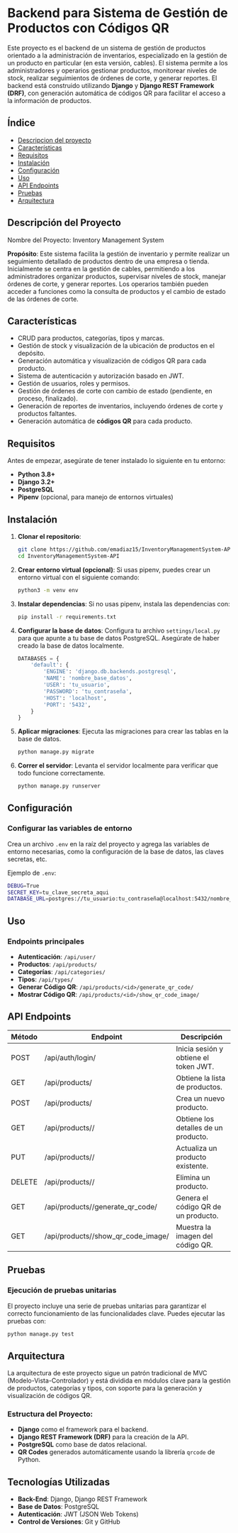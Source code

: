 # Backend para Sistema de Gestión de Productos con Códigos QR

Este proyecto es el backend de un sistema de gestión de productos orientado a la administración de inventarios, especializado en la gestión de un producto en particular (en esta versión, cables). El sistema permite a los administradores y operarios gestionar productos, monitorear niveles de stock, realizar seguimientos de órdenes de corte, y generar reportes. El backend está construido utilizando **Django** y **Django REST Framework (DRF)**, con generación automática de códigos QR para facilitar el acceso a la información de productos.

## **Índice**

- [Descripcion del proyecto](#Descripcion-del-proyecto)
- [Características](#características)
- [Requisitos](#requisitos)
- [Instalación](#instalación)
- [Configuración](#configuración)
- [Uso](#uso)
- [API Endpoints](#api-endpoints)
- [Pruebas](#pruebas)
- [Arquitectura](#arquitectura)

## **Descripción del Proyecto**

Nombre del Proyecto: Inventory Management System

**Propósito**: Este sistema facilita la gestión de inventario y permite realizar un seguimiento detallado de productos dentro de una empresa o tienda. Inicialmente se centra en la gestión de cables, permitiendo a los administradores organizar productos, supervisar niveles de stock, manejar órdenes de corte, y generar reportes. Los operarios también pueden acceder a funciones como la consulta de productos y el cambio de estado de las órdenes de corte.

## **Características**

- CRUD para productos, categorías, tipos y marcas.
- Gestión de stock y visualización de la ubicación de productos en el depósito.
- Generación automática y visualización de códigos QR para cada producto.
- Sistema de autenticación y autorización basado en JWT.
- Gestión de usuarios, roles y permisos.
- Gestión de órdenes de corte con cambio de estado (pendiente, en proceso, finalizado).
- Generación de reportes de inventarios, incluyendo órdenes de corte y productos faltantes.
- Generación automática de **códigos QR** para cada producto.

## **Requisitos**

Antes de empezar, asegúrate de tener instalado lo siguiente en tu entorno:

- **Python 3.8+**
- **Django 3.2+**
- **PostgreSQL**
- **Pipenv** (opcional, para manejo de entornos virtuales)

## **Instalación**

1. **Clonar el repositorio**:

   ```bash
   git clone https://github.com/emadiaz15/InventoryManagementSystem-API.git
   cd InventoryManagementSystem-API
   ```

2. **Crear entorno virtual (opcional)**: Si usas pipenv, puedes crear un entorno virtual con el siguiente comando:

   ```bash
   python3 -m venv env
   ```

3. **Instalar dependencias**: Si no usas pipenv, instala las dependencias con:

   ```bash
   pip install -r requirements.txt
   ```

4. **Configurar la base de datos**: Configura tu archivo `settings/local.py` para que apunte a tu base de datos PostgreSQL. Asegúrate de haber creado la base de datos localmente.

   ```python
   DATABASES = {
       'default': {
           'ENGINE': 'django.db.backends.postgresql',
           'NAME': 'nombre_base_datos',
           'USER': 'tu_usuario',
           'PASSWORD': 'tu_contraseña',
           'HOST': 'localhost',
           'PORT': '5432',
       }
   }
   ```

5. **Aplicar migraciones**: Ejecuta las migraciones para crear las tablas en la base de datos.

   ```bash
   python manage.py migrate
   ```

6. **Correr el servidor**: Levanta el servidor localmente para verificar que todo funcione correctamente.
   ```bash
   python manage.py runserver
   ```

## **Configuración**

### Configurar las variables de entorno

Crea un archivo `.env` en la raíz del proyecto y agrega las variables de entorno necesarias, como la configuración de la base de datos, las claves secretas, etc.

Ejemplo de `.env`:

```bash
DEBUG=True
SECRET_KEY=tu_clave_secreta_aqui
DATABASE_URL=postgres://tu_usuario:tu_contraseña@localhost:5432/nombre_base_datos
```

## **Uso**

### Endpoints principales

- **Autenticación**: `/api/user/`
- **Productos**: `/api/products/`
- **Categorías**: `/api/categories/`
- **Tipos**: `/api/types/`
- **Generar Código QR**: `/api/products/<id>/generate_qr_code/`
- **Mostrar Código QR**: `/api/products/<id>/show_qr_code_image/`

## **API Endpoints**

| Método | Endpoint                               | Descripción                           |
| ------ | -------------------------------------- | ------------------------------------- |
| POST   | /api/auth/login/                       | Inicia sesión y obtiene el token JWT. |
| GET    | /api/products/                         | Obtiene la lista de productos.        |
| POST   | /api/products/                         | Crea un nuevo producto.               |
| GET    | /api/products/<id>/                    | Obtiene los detalles de un producto.  |
| PUT    | /api/products/<id>/                    | Actualiza un producto existente.      |
| DELETE | /api/products/<id>/                    | Elimina un producto.                  |
| GET    | /api/products/<id>/generate_qr_code/   | Genera el código QR de un producto.   |
| GET    | /api/products/<id>/show_qr_code_image/ | Muestra la imagen del código QR.      |

## **Pruebas**

### Ejecución de pruebas unitarias

El proyecto incluye una serie de pruebas unitarias para garantizar el correcto funcionamiento de las funcionalidades clave. Puedes ejecutar las pruebas con:

```bash
python manage.py test
```

## **Arquitectura**

La arquitectura de este proyecto sigue un patrón tradicional de MVC (Modelo-Vista-Controlador) y está dividida en módulos clave para la gestión de productos, categorías y tipos, con soporte para la generación y visualización de códigos QR.

### Estructura del Proyecto:

- **Django** como el framework para el backend.
- **Django REST Framework (DRF)** para la creación de la API.
- **PostgreSQL** como base de datos relacional.
- **QR Codes** generados automáticamente usando la librería `qrcode` de Python.

## **Tecnologías Utilizadas**

- **Back-End**: Django, Django REST Framework
- **Base de Datos**: PostgreSQL
- **Autenticación**: JWT (JSON Web Tokens)
- **Control de Versiones**: Git y GitHub
